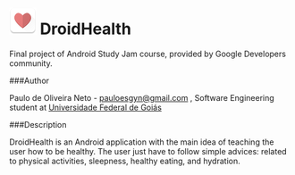 ![droidHealth_icon](./droidHealth.png) DroidHealth
=========================================================
Final project of Android Study Jam course, provided by Google Developers community.

###Author

Paulo de Oliveira Neto - pauloesgyn@gmail.com , Software Engineering student at [Universidade Federal de Goiás](https://www.ufg.br/)

###Description

DroidHealth is an Android application with the main idea of teaching the user how to be healthy. The user just have to follow simple advices: related to physical activities, sleepness, healthy eating, and hydration.
